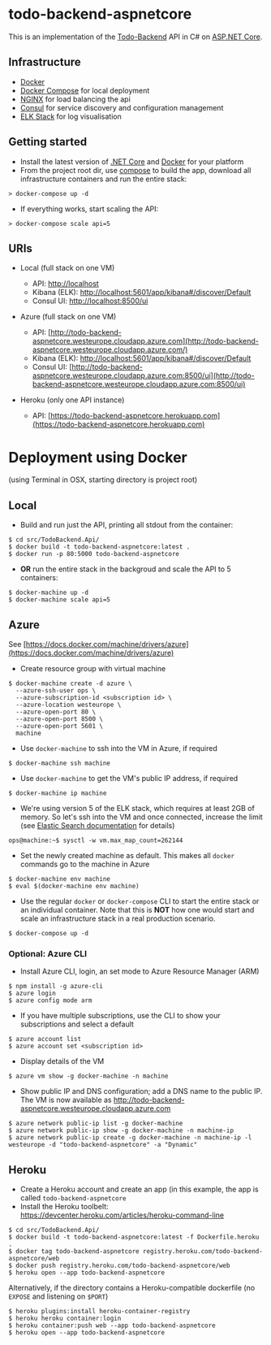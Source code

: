 # todo-backend-aspnetcore
This is an implementation of the [Todo-Backend](http://todobackend.com) API in C# on [ASP.NET Core](https://www.asp.net/core).

## Infrastructure
* [Docker](https://www.docker.com)
* [Docker Compose](https://docs.docker.com/compose) for local deployment
* [NGINX](https://nginx.org) for load balancing the api
* [Consul](https://www.consul.io) for service discovery and configuration management
* [ELK Stack](https://www.elastic.co) for log visualisation

## Getting started
* Install the latest version of [.NET Core](https://www.microsoft.com/net/core) and [Docker](https://www.docker.com/products/docker) for your platform
* From the project root dir, use [compose](https://docs.docker.com/compose) to build the app, download all infrastructure containers and run the entire stack:
```
> docker-compose up -d
```
* If everything works, start scaling the API:
```
> docker-compose scale api=5
```

## URIs
* Local (full stack on one VM)
  * API: [http://localhost](http://localhost)
  * Kibana (ELK): [http://localhost:5601/app/kibana#/discover/Default](http://localhost:5601/app/kibana#/discover/Default])
  * Consul UI: [http://localhost:8500/ui](http://localhost:8500/ui)
  
* Azure (full stack on one VM)
  * API: [http://todo-backend-aspnetcore.westeurope.cloudapp.azure.com](http://todo-backend-aspnetcore.westeurope.cloudapp.azure.com/)
  * Kibana (ELK): [http://localhost:5601/app/kibana#/discover/Default](http://localhost:5601/app/kibana#/discover/Default])
  * Consul UI: [http://todo-backend-aspnetcore.westeurope.cloudapp.azure.com:8500/ui](http://todo-backend-aspnetcore.westeurope.cloudapp.azure.com:8500/ui)

* Heroku (only one API instance)
  * API: [https://todo-backend-aspnetcore.herokuapp.com](https://todo-backend-aspnetcore.herokuapp.com)


# Deployment using Docker
(using Terminal in OSX, starting directory is project root)

## Local
* Build and run just the API, printing all stdout from the container:
```
$ cd src/TodoBackend.Api/
$ docker build -t todo-backend-aspnetcore:latest .
$ docker run -p 80:5000 todo-backend-aspnetcore
```

* **OR** run the entire stack in the backgroud and scale the API to 5 containers:
```
$ docker-machine up -d
$ docker-machine scale api=5
```

## Azure
See [https://docs.docker.com/machine/drivers/azure](https://docs.docker.com/machine/drivers/azure)

* Create resource group with virtual machine
```
$ docker-machine create -d azure \
  --azure-ssh-user ops \
  --azure-subscription-id <subscription id> \
  --azure-location westeurope \
  --azure-open-port 80 \
  --azure-open-port 8500 \
  --azure-open-port 5601 \
  machine
```

* Use `docker-machine` to ssh into the VM in Azure, if required
```
$ docker-machine ssh machine
```

* Use `docker-machine` to get the VM's public IP address, if required
```
$ docker-machine ip machine
```

* We're using version 5 of the ELK stack, which requires at least 2GB of memory. So let's ssh into the VM and once connected, increase the limit (see [Elastic Search documentation](https://www.elastic.co/guide/en/elasticsearch/reference/5.0/vm-max-map-count.html) for details)
```
ops@machine:~$ sysctl -w vm.max_map_count=262144
```
 
* Set the newly created machine as default. This makes all `docker` commands go to the machine in Azure
```
$ docker-machine env machine
$ eval $(docker-machine env machine)
```

* Use the regular `docker` or `docker-compose` CLI to start the entire stack or an individual container. Note that this is **NOT** how one would start and scale an infrastructure stack in a real production scenario.
```
$ docker-compose up -d
```

### Optional: Azure CLI
* Install Azure CLI, login, an set mode to Azure Resource Manager (ARM)
```
$ npm install -g azure-cli
$ azure login
$ azure config mode arm
```

* If you have multiple subscriptions, use the CLI to show your subscriptions and select a default
```
$ azure account list
$ azure account set <subscription id>
```

* Display details of the VM
```
$ azure vm show -g docker-machine -n machine
```

* Show public IP and DNS configuration; add a DNS name to the public IP. The VM is now available as http://todo-backend-aspnetcore.westeurope.cloudapp.azure.com
```
$ azure network public-ip list -g docker-machine
$ azure network public-ip show -g docker-machine -n machine-ip
$ azure network public-ip create -g docker-machine -n machine-ip -l westeurope -d "todo-backend-aspnetcore" -a "Dynamic"
```

## Heroku
* Create a Heroku account and create an app (in this example, the app is called `todo-backend-aspnetcore`
* Install the Heroku toolbelt: https://devcenter.heroku.com/articles/heroku-command-line

```
$ cd src/TodoBackend.Api/
$ docker build -t todo-backend-aspnetcore:latest -f Dockerfile.heroku .
$ docker tag todo-backend-aspnetcore registry.heroku.com/todo-backend-aspnetcore/web
$ docker push registry.heroku.com/todo-backend-aspnetcore/web
$ heroku open --app todo-backend-aspnetcore
```

Alternatively, if the directory contains a Heroku-compatible dockerfile (no `EXPOSE` and listening on `$PORT`)
```
$ heroku plugins:install heroku-container-registry
$ heroku heroku container:login
$ heroku container:push web --app todo-backend-aspnetcore
$ heroku open --app todo-backend-aspnetcore
```